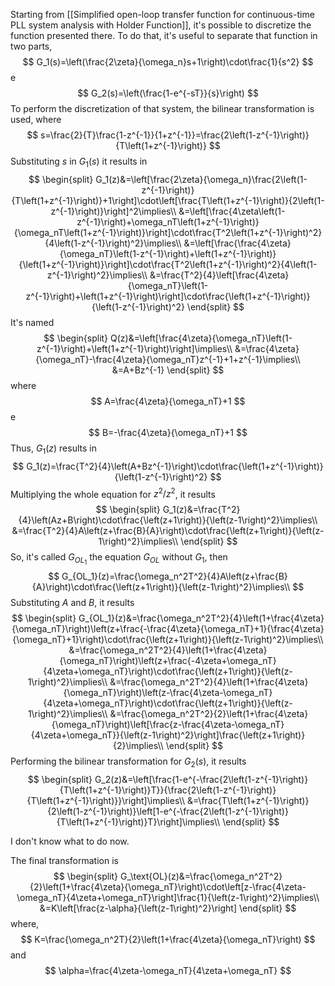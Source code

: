 Starting from [[Simplified open-loop transfer function for continuous-time PLL system analysis with Holder Function]], it's possible to discretize the function presented there. To do that, it's useful to separate that function in two parts,
$$
G_1(s)=\left(\frac{2\zeta}{\omega_n}s+1\right)\cdot\frac{1}{s^2}
$$
e
$$
G_2(s)=\left(\frac{1-e^{-sT}}{s}\right)
$$
To perform the discretization of that system, the bilinear transformation is used, where
$$
s=\frac{2}{T}\frac{1-z^{-1}}{1+z^{-1}}=\frac{2\left(1-z^{-1}\right)}{T\left(1+z^{-1}\right)}
$$
Substituting $s$ in $G_1(s)$ it results in
$$
\begin{split}
G_1(z)&=\left[\frac{2\zeta}{\omega_n}\frac{2\left(1-z^{-1}\right)}{T\left(1+z^{-1}\right)}+1\right]\cdot\left[\frac{T\left(1+z^{-1}\right)}{2\left(1-z^{-1}\right)}\right]^2\implies\\
&=\left[\frac{4\zeta\left(1-z^{-1}\right)+\omega_nT\left(1+z^{-1}\right)}{\omega_nT\left(1+z^{-1}\right)}\right]\cdot\frac{T^2\left(1+z^{-1}\right)^2}{4\left(1-z^{-1}\right)^2}\implies\\
&=\left[\frac{\frac{4\zeta}{\omega_nT}\left(1-z^{-1}\right)+\left(1+z^{-1}\right)}{\left(1+z^{-1}\right)}\right]\cdot\frac{T^2\left(1+z^{-1}\right)^2}{4\left(1-z^{-1}\right)^2}\implies\\
&=\frac{T^2}{4}\left[\frac{4\zeta}{\omega_nT}\left(1-z^{-1}\right)+\left(1+z^{-1}\right)\right]\cdot\frac{\left(1+z^{-1}\right)}{\left(1-z^{-1}\right)^2}
\end{split}
$$
It's named
$$
\begin{split}
Q(z)&=\left[\frac{4\zeta}{\omega_nT}\left(1-z^{-1}\right)+\left(1+z^{-1}\right)\right]\implies\\
&=\frac{4\zeta}{\omega_nT}-\frac{4\zeta}{\omega_nT}z^{-1}+1+z^{-1}\implies\\
&=A+Bz^{-1}
\end{split}
$$
where
$$
A=\frac{4\zeta}{\omega_nT}+1
$$
e
$$
B=-\frac{4\zeta}{\omega_nT}+1
$$
Thus, $G_1(z)$ results in
$$
G_1(z)=\frac{T^2}{4}\left(A+Bz^{-1}\right)\cdot\frac{\left(1+z^{-1}\right)}{\left(1-z^{-1}\right)^2}
$$
Multiplying the whole equation for $z^2/z^2$, it results
$$
\begin{split}
G_1(z)&=\frac{T^2}{4}\left(Az+B\right)\cdot\frac{\left(z+1\right)}{\left(z-1\right)^2}\implies\\
&=\frac{T^2}{4}A\left(z+\frac{B}{A}\right)\cdot\frac{\left(z+1\right)}{\left(z-1\right)^2}\implies\\
\end{split}
$$
So, it's called $G_{OL_1}$ the equation $G_{OL}$ without $G_1$, then
$$
G_{OL_1}(z)=\frac{\omega_n^2T^2}{4}A\left(z+\frac{B}{A}\right)\cdot\frac{\left(z+1\right)}{\left(z-1\right)^2}\implies\\
$$
Substituting $A$ and $B$, it results
$$
\begin{split}
G_{OL_1}(z)&=\frac{\omega_n^2T^2}{4}\left(1+\frac{4\zeta}{\omega_nT}\right)\left(z+\frac{-\frac{4\zeta}{\omega_nT}+1}{\frac{4\zeta}{\omega_nT}+1}\right)\cdot\frac{\left(z+1\right)}{\left(z-1\right)^2}\implies\\
&=\frac{\omega_n^2T^2}{4}\left(1+\frac{4\zeta}{\omega_nT}\right)\left(z+\frac{-4\zeta+\omega_nT}{4\zeta+\omega_nT}\right)\cdot\frac{\left(z+1\right)}{\left(z-1\right)^2}\implies\\
&=\frac{\omega_n^2T^2}{4}\left(1+\frac{4\zeta}{\omega_nT}\right)\left(z-\frac{4\zeta-\omega_nT}{4\zeta+\omega_nT}\right)\cdot\frac{\left(z+1\right)}{\left(z-1\right)^2}\implies\\
&=\frac{\omega_n^2T^2}{2}\left(1+\frac{4\zeta}{\omega_nT}\right)\left[\frac{z-\frac{4\zeta-\omega_nT}{4\zeta+\omega_nT}}{\left(z-1\right)^2}\right]\frac{\left(z+1\right)}{2}\implies\\
\end{split}
$$
Performing the bilinear transformation for $G_2(s)$, it results
$$
\begin{split}
G_2(z)&=\left[\frac{1-e^{-\frac{2\left(1-z^{-1}\right)}{T\left(1+z^{-1}\right)}T}}{\frac{2\left(1-z^{-1}\right)}{T\left(1+z^{-1}\right)}}\right]\implies\\
&=\frac{T\left(1+z^{-1}\right)}{2\left(1-z^{-1}\right)}\left[1-e^{-\frac{2\left(1-z^{-1}\right)}{T\left(1+z^{-1}\right)}T}\right]\implies\\
\end{split}
$$

I don't know what to do now.









The final transformation is
$$
\begin{split}
G_\text{OL}(z)&=\frac{\omega_n^2T^2}{2}\left(1+\frac{4\zeta}{\omega_nT}\right)\cdot\left[z-\frac{4\zeta-\omega_nT}{4\zeta+\omega_nT}\right]\frac{1}{\left(z-1\right)^2}\implies\\
&=K\left[\frac{z-\alpha}{\left(z-1\right)^2}\right]
\end{split}
$$
where,
$$
K=\frac{\omega_n^2T}{2}\left(1+\frac{4\zeta}{\omega_nT}\right)
$$
and
$$
\alpha=\frac{4\zeta-\omega_nT}{4\zeta+\omega_nT}
$$


